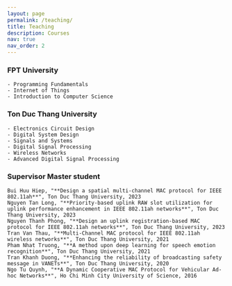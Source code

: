 ```yaml
---
layout: page
permalink: /teaching/
title: Teaching
description: Courses
nav: true
nav_order: 2
---
```


### FPT University

    - Programming Fundamentals  
    - Internet of Things  
    - Introduction to Computer Science  

### Ton Duc Thang University  

    - Electronics Circuit Design 
    - Digital System Design       
    - Signals and Systems  
    - Digital Signal Processing  
    - Wireless Networks  
    - Advanced Digital Signal Processing  

### Supervisor Master student

    Bui Huu Hiep, "**Design a spatial multi-channel MAC protocol for IEEE 802.11ah**", Ton Duc Thang University, 2023
    Nguyen Tan Long, "**Priority-based uplink RAW slot utilization for uplink performance enhancement in IEEE 802.11ah networks**", Ton Duc Thang University, 2023
    Nguyen Thanh Phong, "**Design an uplink registration-based MAC protocol for IEEE 802.11ah networks**", Ton Duc Thang University, 2023
    Tran Van Thau, "**Multi-Channel MAC protocol for IEEE 802.11ah wireless networks**", Ton Duc Thang University, 2021
    Pham Nhat Truong, "**A method upon deep learning for speech emotion recognition**", Ton Duc Thang University, 2021
    Tran Khanh Duong, "**Enhancing the reliability of broadcasting safety message in VANETs**", Ton Duc Thang University, 2020 
    Ngo Tu Quynh, "**A Dynamic Cooperative MAC Protocol for Vehicular Ad-hoc Networks**", Ho Chi Minh City University of Science, 2016 

<!-- For now, this page is assumed to be a static description of your courses. You can convert it to a collection similar to `_projects/` so that you can have a dedicated page for each course.

Organize your courses by years, topics, or universities, however you like! -->

